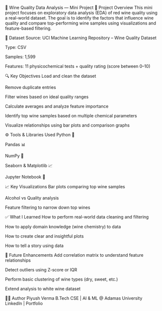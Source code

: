 🍷 Wine Quality Data Analysis — Mini Project
📌 Project Overview
This mini project focuses on exploratory data analysis (EDA) of red wine quality using a real-world dataset. The goal is to identify the factors that influence wine quality and compare top-performing wine samples using visualizations and feature-based filtering.

📁 Dataset
Source: UCI Machine Learning Repository – Wine Quality Dataset

Type: CSV

Samples: 1,599

Features: 11 physicochemical tests + quality rating (score between 0–10)

🔍 Key Objectives
Load and clean the dataset

Remove duplicate entries

Filter wines based on ideal quality ranges

Calculate averages and analyze feature importance

Identify top wine samples based on multiple chemical parameters

Visualize relationships using bar plots and comparison graphs

⚙️ Tools & Libraries Used
Python 🐍

Pandas 📊

NumPy 🔢

Seaborn & Matplotlib 📈

Jupyter Notebook 📒

📈 Key Visualizations
Bar plots comparing top wine samples

Alcohol vs Quality analysis

Feature filtering to narrow down top wines

✅ What I Learned
How to perform real-world data cleaning and filtering

How to apply domain knowledge (wine chemistry) to data

How to create clear and insightful plots

How to tell a story using data

🚀 Future Enhancements
Add correlation matrix to understand feature relationships

Detect outliers using Z-score or IQR

Perform basic clustering of wine types (dry, sweet, etc.)

Extend analysis to white wine dataset

🧑‍💻 Author
Piyush Verma
B.Tech CSE | AI & ML @ Adamas University
LinkedIn | Portfolio
